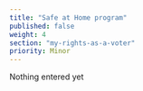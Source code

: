 ```yaml
---
title: "Safe at Home program"
published: false
weight: 4
section: "my-rights-as-a-voter"
priority: Minor
---
```

Nothing entered yet